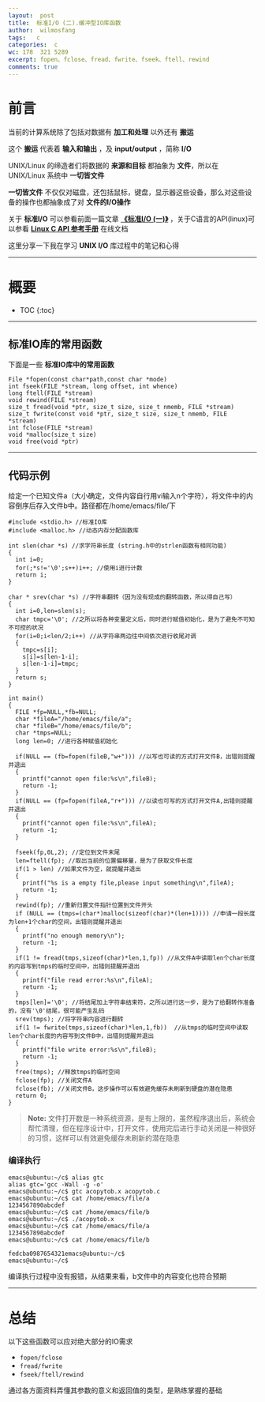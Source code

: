 ```yaml
---
layout:  post
title:  标准I/O (二).缓冲型IO库函数
author:  wilmosfang
tags:   c 
categories:  c
wc: 178  321 5289 
excerpt: fopen、fclose、fread、fwrite、fseek、ftell、rewind
comments: true
---
```



# 前言

当前的计算系统除了包括对数据有 **加工和处理** 以外还有 **搬运**

这个 **搬运** 代表着 **输入和输出** ，及 **input/output** ，简称 **I/O**

UNIX/Linux 的缔造者们将数据的 **来源和目标** 都抽象为 **文件**，所以在 UNIX/Linux 系统中 **一切皆文件**

**一切皆文件** 不仅仅对磁盘，还包括鼠标，键盘，显示器这些设备，那么对这些设备的操作也都抽象成了对 **文件的I/O操作**

关于 **标准I/O** 可以参看前面一篇文章 **[《标准I/O (一)》][c_stdio_01]** ，关于C语言的API(linux)可以参看 **[Linux C API 参考手册][linux_c_api]** 在线文档

这里分享一下我在学习 **UNIX I/O** 库过程中的笔记和心得


---

# 概要

* TOC
{:toc}

---


## 标准IO库的常用函数


下面是一些 **标准IO库中的常用函数**

~~~
File *fopen(const char*path,const char *mode)
int fseek(FILE *stream, long offset, int whence)
long ftell(FILE *stream)
void rewind(FILE *stream)
size_t fread(void *ptr, size_t size, size_t nmemb, FILE *stream)
size_t fwrite(const void *ptr, size_t size, size_t nmemb, FILE *stream)
int fclose(FILE *stream)
void *malloc(size_t size)
void free(void *ptr)
~~~


---

## 代码示例

给定一个已知文件a（大小确定，文件内容自行用vi输入n个字符），将文件中的内容倒序后存入文件b中。路径都在/home/emacs/file/下

~~~
#include <stdio.h> //标准IO库
#include <malloc.h> //动态内存分配函数库

int slen(char *s) //求字符串长度 (string.h中的strlen函数有相同功能)
{
  int i=0;
  for(;*s!='\0';s++)i++; //使用i进行计数
  return i;
}

char * srev(char *s) //字符串翻转（因为没有现成的翻转函数，所以得自己写）
{
  int i=0,len=slen(s); 
  char tmpc='\0'; //之所以将各种变量定义后，同时进行赋值初始化，是为了避免不可知不可控的状况
  for(i=0;i<len/2;i++) //从字符串两边往中间依次进行收尾对调
  {
    tmpc=s[i];
    s[i]=s[len-1-i];
    s[len-1-i]=tmpc;
  }
  return s;
}

int main()
{
  FILE *fp=NULL,*fb=NULL;
  char *fileA="/home/emacs/file/a";
  char *fileB="/home/emacs/file/b";
  char *tmps=NULL;
  long len=0; //进行各种赋值初始化

  if(NULL == (fb=fopen(fileB,"w+"))) //以写也可读的方式打开文件B，出错则提醒并退出
  {
    printf("cannot open file:%s\n",fileB);
    return -1;
  }
  if(NULL == (fp=fopen(fileA,"r+"))) //以读也可写的方式打开文件A,出错则提醒并退出
  {
    printf("cannot open file:%s\n",fileA);
    return -1;
  }

  fseek(fp,0L,2); //定位到文件末尾
  len=ftell(fp); //取出当前的位置偏移量，是为了获取文件长度
  if(1 > len) //如果文件为空，就提醒并退出					    
  {
    printf("%s is a empty file,please input something\n",fileA);
    return -1;
  }
  rewind(fp); //重新归置文件指针位置到文件开头
  if (NULL == (tmps=(char*)malloc(sizeof(char)*(len+1)))) //申请一段长度为len+1个char的空间，出错则提醒并退出
  {
    printf("no enough memory\n");
    return -1;	
  } 
  if(1 != fread(tmps,sizeof(char)*len,1,fp)) //从文件A中读取len个char长度的内容写到tmps的临时空间中，出错则提醒并退出
  {
    printf("file read error:%s\n",fileA);
    return -1;
  }  
  tmps[len]='\0'; //将结尾加上字符串结束符，之所以进行这一步，是为了给翻转作准备的，没有'\0'结尾，很可能产生乱码
  srev(tmps); //将字符串内容进行翻转
  if(1 != fwrite(tmps,sizeof(char)*len,1,fb))  //从tmps的临时空间中读取len个char长度的内容写到文件B中，出错则提醒并退出
  {
    printf("file write error:%s\n",fileB);
    return -1;
  }
  free(tmps); //释放tmps的临时空间
  fclose(fp); //关闭文件A
  fclose(fb); //关闭文件B，这步操作可以有效避免缓存未刷新到硬盘的潜在隐患
  return 0;
}
~~~


> **Note:** 文件打开数是一种系统资源，是有上限的，虽然程序退出后，系统会帮忙清理，但在程序设计中，打开文件，使用完后进行手动关闭是一种很好的习惯，这样可以有效避免缓存未刷新的潜在隐患


### 编译执行

~~~
emacs@ubuntu:~/c$ alias gtc
alias gtc='gcc -Wall -g -o'
emacs@ubuntu:~/c$ gtc acopytob.x acopytob.c 
emacs@ubuntu:~/c$ cat /home/emacs/file/a
1234567890abcdef
emacs@ubuntu:~/c$ cat /home/emacs/file/b
emacs@ubuntu:~/c$ ./acopytob.x 
emacs@ubuntu:~/c$ cat /home/emacs/file/a
1234567890abcdef
emacs@ubuntu:~/c$ cat /home/emacs/file/b

fedcba0987654321emacs@ubuntu:~/c$ 
emacs@ubuntu:~/c$
~~~

编译执行过程中没有报错，从结果来看，b文件中的内容变化也符合预期


---

# 总结

以下这些函数可以应对绝大部分的IO需求

* `fopen/fclose`
* `fread/fwrite`
* `fseek/ftell/rewind`

通过各方面资料弄懂其参数的意义和返回值的类型，是熟练掌握的基础



[c_stdio_01]:http://soft.dog/2016/12/26/c-stdio-01/
[linux_c_api]:http://www.kancloud.cn/wizardforcel/linux-c-api-ref/98469

